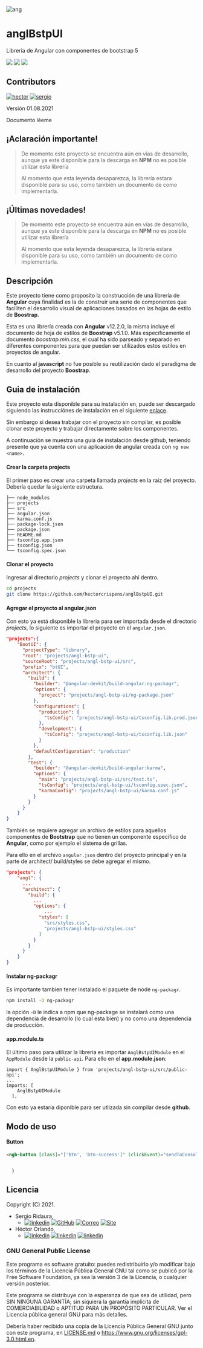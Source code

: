 ![ang](imag/header.svg)

# anglBstpUI
Libreria de Angular con componentes de bootstrap 5

[![](https://img.shields.io/badge/angular-12.2.0-red?style=flat-square&logo=angular)](https://angular.io/) [![](https://img.shields.io/badge/bootstrap-5.1.0-green?style=flat-square&logo=bootstrap)](https://getbootstrap.com/) [![](https://img.shields.io/badge/npm-6.14.13-cb3837?style=flat-square&logo=npm)](https://nodejs.org/en/about/releases/)



## Contributors

[![hector](imag/avatar-hector.svg)](https://www.linkedin.com/in/hector-orlando-25124a18a/)  [![sergio](imag/avatar-sergio.svg)](https://www.linkedin.com/in/sergio-ridaura/)



Versión 01.08.2021

Documento léeme



## ¡Aclaración importante!

> De momento este proyecto se encuentra aún en vías de desarrollo, aunque ya este disponible para la descarga en **NPM** no es posible utilizar esta librería
>
> Al momento que esta leyenda desaparezca, la librería estara disponible para su uso, como también un documento de como implementarla. 

## ¡Últimas novedades!

> De momento este proyecto se encuentra aún en vías de desarrollo, aunque ya este disponible para la descarga en **NPM** no es posible utilizar esta librería
>
> Al momento que esta leyenda desaparezca, la librería estara disponible para su uso, como también un documento de como implementarla. 



## Descripción

Este proyecto tiene como proposito la construcción de una librería de **Angular** cuya finalidad es la de construir una serie de componentes que faciliten el desarrollo visual de aplicaciones basados en las hojas de estilo de **Boostrap**.

Esta es una librería creada con **Angular** v12.2.0, la misma incluye el documento de hoja de estilos de  **Boostrap** v5.1.0. Más especificamente el documento *boostrap.min.css*, el cual ha sido parseado y separado en diferentes componentes para que puedan ser utilizados estos estilos en proyectos de angular.

En cuanto al **javascript** no fue posible su reutilización dado el paradigma de desarrollo del proyecto **Boostrap**.

##  Guia de instalación 

Este proyecto esta disponible para su instalación en, puede ser descargado siguiendo las instrucciónes de instalación en el siguiente [enlace](https://www.npmjs.com/package/angl-bstp-ui).

Sin embargo si desea trabajar con el proyecto sin compilar, es posible clonar este proyecto y trabajar directamente sobre los componentes.

A continuación se muestra una guía de instalación desde github, teniendo presente que ya cuenta con una aplicación de angular creada con `ng new <name>`.

#### Crear la carpeta projects

El primer paso es crear una carpeta llamada *projects* en la raiz del proyecto. Debería quedar la siguiente estructura.

```
├── node_modules
├── projects
├── src
├── angular.json
├── karma.conf.js
├── package-lock.json
├── package.json
├── README.md
├── tsconfig.app.json
├── tsconfig.json
└── tsconfig.spec.json
```



#### Clonar el proyecto

Ingresar al directorio *projects* y clonar el proyecto ahi dentro.

```bash
cd projects
git clone https://github.com/hectorcrispens/anglBstpUI.git
```



#### Agregar el proyecto al angular.json

Con esto ya está disponible la libreria para ser importada desde el directorio *projects*, lo siguiente es importar el proyecto en el `angular.json`.

```json
"projects":{
    "BootUI": {
      "projectType": "library",
      "root": "projects/angl-bstp-ui",
      "sourceRoot": "projects/angl-bstp-ui/src",
      "prefix": "btUI",
      "architect": {
        "build": {
          "builder": "@angular-devkit/build-angular:ng-packagr",
          "options": {
            "project": "projects/angl-bstp-ui/ng-package.json"
          },
          "configurations": {
            "production": {
              "tsConfig": "projects/angl-bstp-ui/tsconfig.lib.prod.json"
            },
            "development": {
              "tsConfig": "projects/angl-bstp-ui/tsconfig.lib.json"
            }
          },
          "defaultConfiguration": "production"
        },
        "test": {
          "builder": "@angular-devkit/build-angular:karma",
          "options": {
            "main": "projects/angl-bstp-ui/src/test.ts",
            "tsConfig": "projects/angl-bstp-ui/tsconfig.spec.json",
            "karmaConfig": "projects/angl-bstp-ui/karma.conf.js"
          }
        }
      }
    }
}
```

También se requiere agregar un archivo de estilos para  aquellos componentes de **Bootstrap** que no tienen un componente específico de **Angular**, como por ejemplo el sistema de grillas.

Para ello en el archivo `angular.json` dentro del proyecto principal y en la parte de architect/ build/styles se debe agregar el mismo.

```json
"projects": {
    "angl": {
      ...
      "architect": {
        "build": {
          ...
          "options": {
              ...          
            "styles": [
              "src/styles.css",
              "projects/angl-bstp-ui/styles.css"
            ]
          }
        }
      }
    }
}
```



#### Instalar ng-packagr

Es importante tambien tener instalado el paquete de node `ng-packagr`.

```bash
npm install -D ng-packagr
```

la opción `-D` le indica a npm que ng-package se instalará como una dependencia de desarrollo (lo cual esta bien) y no como una dependencia de producción.



#### app.module.ts

El último paso para utilizar la libreria es importar `AnglBstpUIModule` en el `AppModule` desde la `public-api`. Para ello en el **app.module.json**:

```tsx
import { AnglBstpUIModule } from 'projects/angl-bstp-ui/src/public-api';
...
imports: [
    AnglBstpUIModule
  ],
```

Con esto ya estaría diponible para ser utlizada sin compilar desde **github**.



## Modo de uso

#### Button

```html
<ngb-button [class]="['btn', 'btn-success']" (clickEvent)="sendToConsole($event)">hola mundo</ngb-button>
```



```javascript

  }
```





## Licencia

Copyright (C) 2021.

- Sergio Ridaura,
  - [![linkedin](https://img.shields.io/badge/LinkedIn--0a66c2?style=social&logo=linkedin)](https://www.linkedin.com/in/sergio-ridaura/) [![GitHub](https://img.shields.io/badge/GitHub--0a66c2?style=social&logo=GitHub)](https://github.com/sergrida) [![Correo](https://img.shields.io/badge/Info-info@sergioridaura.com-0a66c2?style=social&logo=Mail.Ru)](mailto:info@sergioridaura.com) [![Site](https://img.shields.io/badge/Site-https://sergioridaura.com-ff7139?style=social&logo=FirefoxBrowser)](https://sergioridaura.com/)
- Héctor Orlando,
  - [![linkedin](https://img.shields.io/badge/LinkedIn--0a66c2?style=social&logo=linkedin)](https://www.linkedin.com/in/hector-orlando-25124a18a/) [![linkedin](https://img.shields.io/badge/GitHub--0a66c2?style=social&logo=GitHub)](https://github.com/hectorcrispens) [![linkedin](https://img.shields.io/badge/Gmail--0a66c2?style=social&logo=Gmail)](mailto:hector.or.cr@gmail.com)

### GNU General Public License

Este programa es software gratuito: puedes redistribuirlo y/o modificar bajo los términos de la Licencia Pública General GNU tal como se publicó por la Free Software Foundation, ya sea la versión 3 de la Licencia, o cualquier versión posterior.

Este programa se distribuye con la esperanza de que sea de utilidad, pero SIN NINGUNA GARANTÍA; sin siquiera la garantía implícita de COMERCIABILIDAD o APTITUD PARA UN PROPÓSITO PARTICULAR. Ver el Licencia pública general GNU para más detalles.

Debería haber recibido una copia de la Licencia Pública General GNU junto con este programa, en [LICENSE.md](http://license.md/) o https://www.gnu.org/licenses/gpl-3.0.html.en.
